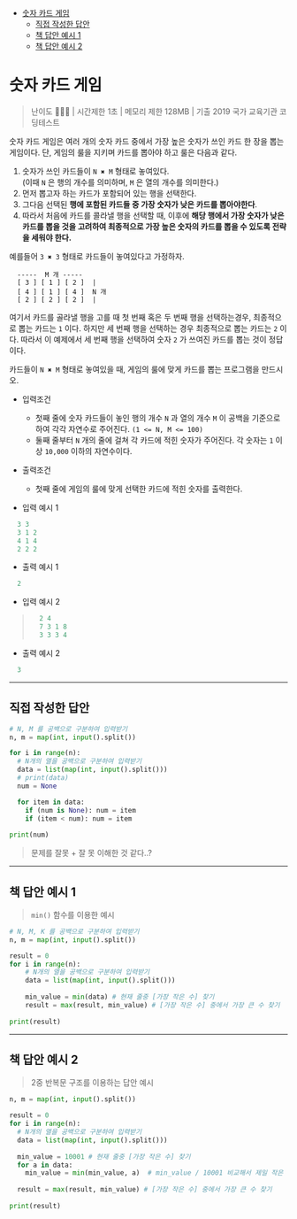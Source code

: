 - [숫자 카드 게임](#숫자-카드-게임)
  - [직접 작성한 답안](#직접-작성한-답안)
  - [책 답안 예시 1](#책-답안-예시-1)
  - [책 답안 예시 2](#책-답안-예시-2)

# 숫자 카드 게임

> 난이도 🧡🤍🤍 | 시간제한 1초 | 메모리 제한 128MB | 기출 2019 국가 교육기관 코딩테스트

숫자 카드 게임은 여러 개의 숫자 카드 중에서 가장 높은 숫자가 쓰인 카드 한 장을 뽑는 게임이다. 단, 게임의 룰을 지키며 카드를 뽑아야 하고 룰은 다음과 같다.

1. 숫자가 쓰인 카드들이 `N ✖ M` 형태로 놓여있다. \
(이때 `N` 은 행의 개수를 의미하며, `M` 은 열의 개수를 의미한다.)
2. 먼저 뽑고자 하는 카드가 포함되어 있는 행을 선택한다.
3. 그다음 선택된 **행에 포함된 카드들 중 가장 숫자가 낮은 카드를 뽑아야한다**.
4. 따라서 처음에 카드를 콜라낼 행을 선택할 때, 이후에 **해당 행에서 가장 숫자가 낮은 카드를 뽑을 것을 고려하여 최종적으로 가장 높은 숫자의 카드를 뽑을 수 있도록 전략을 세워야 한다.**


예를들어 `3 ✖ 3` 형태로 카드들이 놓여있다고 가정하자.

```
  -----  M 개 -----
  [ 3 ] [ 1 ] [ 2 ]  |
  [ 4 ] [ 1 ] [ 4 ]  N 개
  [ 2 ] [ 2 ] [ 2 ]  |
```

여기서 카드를 골라낼 행을 고를 때 첫 번째 혹은 두 번째 행을 선택하는경우, 최종적으로 뽑는 카드는 `1` 이다. 하지만 세 번째 행을 선택하는 경우 최종적으로 뽑는 카드는 `2` 이다. 따라서 이 예제에서 세 번째 행을 선택하여 숫자 `2` 가 쓰여진 카드를 뽑는 것이 정답이다.

카드들이 `N ✖ M` 형태로 놓여있을 때, 게임의 룰에 맞게 카드를 뽑는 프로그램을 만드시오.

* 입력조건
  * 첫째 줄에 숫자 카드들이 놓인 행의 개수 `N` 과 열의 개수 `M` 이 공백을 기준으로 하여 각각 자연수로 주어진다. `(1 <= N, M <= 100)`
  * 둘째 줄부터 `N` 개의 줄에 걸쳐 각 카드에 적힌 숫자가 주어진다. 각 숫자는 `1` 이상 `10,000` 이하의 자연수이다.

* 출력조건
  * 첫째 줄에 게임의 룰에 맞게 선택한 카드에 적힌 숫자를 출력한다.

* 입력 예시 1

``` python
  3 3
  3 1 2
  4 1 4
  2 2 2
```

* 출력 예시 1

``` python
  2
```

* 입력 예시 2
 > 
 > ``` python
 >   2 4
 >   7 3 1 8
 >   3 3 3 4
 > ```

* 출력 예시 2

``` python
  3
```

-------

## 직접 작성한 답안

``` python
# N, M 를 공백으로 구분하여 입력받기
n, m = map(int, input().split())

for i in range(n):
  # N개의 열을 공백으로 구분하여 입력받기
  data = list(map(int, input().split()))
  # print(data)
  num = None

  for item in data:
    if (num is None): num = item 
    if (item < num): num = item
        
print(num)
```
> 문제를 잘못 + 잘 못 이해한 것 같다..?


------

## 책 답안 예시 1

> `min()` 함수를 이용한 예시

``` python
# N, M, K 를 공백으로 구분하여 입력받기
n, m = map(int, input().split())

result = 0
for i in range(n):
    # N개의 열을 공백으로 구분하여 입력받기
    data = list(map(int, input().split()))
    
    min_value = min(data) # 현재 줄중 [가장 작은 수] 찾기
    result = max(result, min_value) # [가장 작은 수] 중에서 가장 큰 수 찾기
    
print(result)
```


------

## 책 답안 예시 2

> 2중 반복문 구조를 이용하는 답안 예시

``` python
n, m = map(int, input().split())

result = 0
for i in range(n):
  # N개의 열을 공백으로 구분하여 입력받기
  data = list(map(int, input().split()))
  
  min_value = 10001 # 현재 줄중 [가장 작은 수] 찾기
  for a in data:
    min_value = min(min_value, a)  # min_value / 10001 비교해서 제일 작은 수
  
  result = max(result, min_value) # [가장 작은 수] 중에서 가장 큰 수 찾기
    
print(result)
```